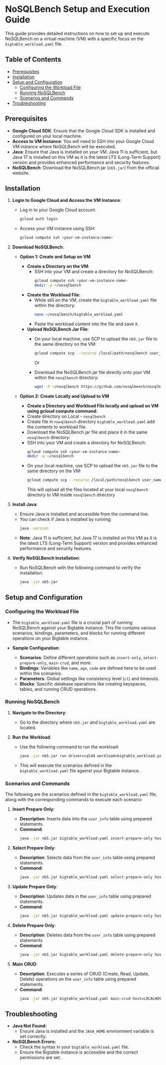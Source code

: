 # NoSQLBench Setup and Execution Guide

This guide provides detailed instructions on how to set up and execute NoSQLBench on a virtual machine (VM) with a specific focus on the `bigtable_workload.yaml` file.

## Table of Contents

- [Prerequisites](#prerequisites)
- [Installation](#installation)
- [Setup and Configuration](#setup-and-configuration)
  - [Configuring the Workload File](#configuring-the-workload-file)
  - [Running NoSQLBench](#running-nosqlbench)
  - [Scenarios and Commands](#scenarios-and-commands)
- [Troubleshooting](#troubleshooting)

## Prerequisites

- **Google Cloud SDK**: Ensure that the Google Cloud SDK is installed and configured on your local machine.
- **Access to VM Instance**: You will need to SSH into your Google Cloud VM instance where NoSQLBench will be executed.
- **Java**: Ensure that Java is installed on your VM. Java 11 is sufficient, but Java 17 is installed on this VM as it is the latest LTS (Long-Term Support) version and provides enhanced performance and security features.
- **NoSQLBench**: Download the NoSQLBench jar (`nb5.jar`) from the official website.

## Installation

1. **Login to Google Cloud and Access the VM Instance**:

   - Log in to your Google Cloud account:
     ```sh
     gcloud auth login
     ```
   - Access your VM instance using SSH:
     ```sh
     gcloud compute ssh <your-vm-instance-name>
     ```

2. **Download NoSQLBench**:

   - **Option 1: Create and Setup on VM**
     - **Create a Directory on the VM**:
       - SSH into your VM and create a directory for NoSQLBench:
         ```sh
         gcloud compute ssh <your-vm-instance-name>
         mkdir -p ~/nosqlbench
         ```
     - **Create the Workload File**:
       - While still on the VM, create the `bigtable_workload.yaml` file within the directory:
         ```sh
         nano ~/nosqlbench/bigtable_workload.yaml
         ```
       - Paste the workload content into the file and save it.
     - **Upload NoSQLBench Jar File**:
       - On your local machine, use SCP to upload the `nb5.jar` file to the same directory on the VM:
         ```sh
         gcloud compute scp --recurse /local/path/nosqlbench user_name@vm_name:/home/user_name/nosqlbench
         ```
         Or

       - Download the NoSQLBench jar file directly onto your VM within the `nosqlbench` directory:
         ```sh
         wget -P ~/nosqlbench https://github.com/nosqlbench/nosqlbench/releases/download/latest/nb5.jar
         ```


   - **Option 2: Create Locally and Upload to VM**
     - **Create a Directory and Workload File locally and upload on VM using gcloud compute command**:
      - Create directory on Local - `nosqlbench`
      - Create file in `nosqlbench` directory `bigtable_workload.yaml` add the contents to workload file. 
      - Download the NoSQLBench jar file and place it in the same `nosqlbench` directory:
      - SSH into your VM and create a directory for NoSQLBench:
         ```sh
         gcloud compute ssh <your-vm-instance-name>
         mkdir -p ~/nosqlbench
         ```
      - On your local machine, use SCP to upload the `nb5.jar` file to the same directory on the VM:
         ```sh
         gcloud compute scp --recurse /local/path/nosqlbench user_name@vm_name:/home/user_name/nosqlbench
         ```
         This will upload all the files located at your local `nosqlbench` directory to VM inside `nosqlbench` directory


3. **Install Java**:

   - Ensure Java is installed and accessible from the command line.
   - You can check if Java is installed by running:
     ```sh
     java -version
     ```
   - **Note**: Java 11 is sufficient, but Java 17 is installed on this VM as it is the latest LTS (Long-Term Support) version and provides enhanced performance and security features.

4. **Verify NoSQLBench Installation**:
   - Run NoSQLBench with the following command to verify the installation:
     ```sh
     java -jar nb5.jar
     ```

## Setup and Configuration

### Configuring the Workload File

- The `bigtable_workload.yaml` file is a crucial part of running NoSQLBench against your Bigtable instance. This file contains various scenarios, bindings, parameters, and blocks for running different operations on your Bigtable instance.

- **Sample Configuration**:
  - **Scenarios**: Define different operations such as `insert-only`, `select-prepare-only`, `main-crud`, and more.
  - **Bindings**: Variables like `name`, `age`, `code` are defined here to be used within the scenarios.
  - **Parameters**: Global settings like consistency level (`cl`) and timeouts.
  - **Blocks**: Specific database operations like creating keyspaces, tables, and running CRUD operations.

### Running NoSQLBench

1. **Navigate to the Directory**:

   - Go to the directory where `nb5.jar` and `bigtable_workload.yaml` are located.

2. **Run the Workload**:
   - Use the following command to run the workload:
     ```sh
     java -jar nb5.jar run driver=cqld4 workload=bigtable_workload.yaml
     ```
   - This will execute the scenarios defined in the `bigtable_workload.yaml` file against your Bigtable instance.

### Scenarios and Commands

The following are the scenarios defined in the `bigtable_workload.yaml` file, along with the corresponding commands to execute each scenario:

1. **Insert Prepare Only**:

   - **Description**: Inserts data into the `user_info` table using prepared statements.
   - **Command**:
     ```sh
     java -jar nb5.jar bigtable_workload.yaml insert-prepare-only host=LOCALHOST port=9042 driver=cqld4 --report-csv-to reports/insert-prepare-only/ --progress console:1s localdc=datacenter1 --log-histograms histodata.log
     ```

2. **Select Prepare Only**:

   - **Description**: Selects data from the `user_info` table using prepared statements.
   - **Command**:
     ```sh
     java -jar nb5.jar bigtable_workload.yaml select-prepare-only host=LOCALHOST port=9042 driver=cqld4 --report-csv-to reports/select-prepare-only/ --progress console:1s localdc=datacenter1 --log-histograms histodata.log
     ```

3. **Update Prepare Only**:

   - **Description**: Updates data in the `user_info` table using prepared statements.
   - **Command**:
     ```sh
     java -jar nb5.jar bigtable_workload.yaml update-prepare-only host=LOCALHOST port=9042 driver=cqld4 --report-csv-to reports/update-prepare-only/ --progress console:1s localdc=datacenter1 --log-histograms histodata.log
     ```

4. **Delete Prepare Only**:

   - **Description**: Deletes data from the `user_info` table using prepared statements.
   - **Command**:
     ```sh
     java -jar nb5.jar bigtable_workload.yaml delete-prepare-only host=LOCALHOST port=9042 driver=cqld4 --report-csv-to reports/delete-prepare-only/ --progress console:1s localdc=datacenter1 --log-histograms histodata.log
     ```

5. **Main CRUD**:
   - **Description**: Executes a series of CRUD (Create, Read, Update, Delete) operations on the `user_info` table using prepared statements.
   - **Command**:
     ```sh
     java -jar nb5.jar bigtable_workload.yaml main-crud host=LOCALHOST port=9042 driver=cqld4 --report-csv-to reports/main-crud/ --progress console:1s localdc=datacenter1 --log-histograms histodata.log
     ```

## Troubleshooting

- **Java Not Found:**
  - Ensure Java is installed and the `JAVA_HOME` environment variable is set correctly.
- **NoSQLBench Errors:**
  - Check the syntax in your `bigtable_workload.yaml` file.
  - Ensure the Bigtable instance is accessible and the correct permissions are set.
